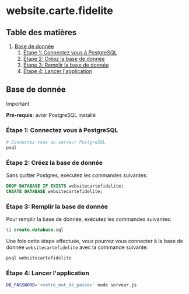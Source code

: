 # website.carte.fidelite <!-- omit in toc -->

## Table des matières <!-- omit in toc -->

1. [Base de donnée](#base-de-donnée)
   1. [Étape 1: Connectez vous à PostgreSQL](#étape-1-connectez-vous-à-postgresql)
   2. [Étape 2: Créez la base de donnée](#étape-2-créez-la-base-de-donnée)
   3. [Étape 3: Remplir la base de donnée](#étape-3-remplir-la-base-de-donnée)
   4. [Étape 4: Lancer l'application](#étape-4-lancer-lapplication)

## Base de donnée

> [!IMPORTANT]  
> **Pré-requis**: avoir PostgreSQL installé

### Étape 1: Connectez vous à PostgreSQL

```bash
# Connectez vous au serveur PostgreSQL
psql
```

<!-- ### Étape 2: Changez le mot de passe

Dans Postgres, exécutez les commandes suivantes:

```sql
-- Une fois connecté, changez le mdp de l'utilisateur
\password
-- Entrez le nouveau mot de passe: `alo`
Enter new password for user "<votre_nom_utilisateur>": alo
Enter it again: alo
``` -->

### Étape 2: Créez la base de donnée

Sans quitter Postgres, exécutez les commandes suivantes:

```sql
DROP DATABASE IF EXISTS websitecartefidelite;
CREATE DATABASE websitecartefidelite;
```

### Étape 3: Remplir la base de donnée

Pour remplir la base de donnée, exécutez les commandes suivantes:

```sql
\i create.database.sql
```

Une fois cette étape effectuée, vous pourrez vous connecter à la base de donnée `websitecartefidelite` avec la commande suivante:

```bash
psql websitecartefidelite
```

### Étape 4: Lancer l'application

```bash
DB_PASSWORD='<votre_mot_de_passe>' node serveur.js
```

